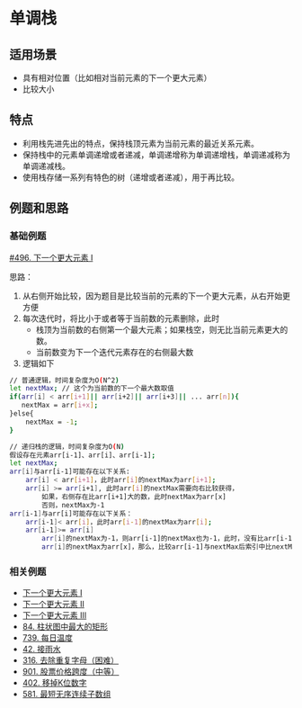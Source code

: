 # 单调栈

## 适用场景

- 具有相对位置（比如相对当前元素的下一个更大元素）
- 比较大小

## 特点

- 利用栈先进先出的特点，保持栈顶元素为当前元素的最近关系元素。
- 保持栈中的元素单调递增或者递减，单调递增称为单调递增栈，单调递减称为单调递减栈。
- 使用栈存储一系列有特色的树（递增或者递减），用于再比较。

## 例题和思路

### 基础例题

 [#496. 下一个更大元素 I](https://leetcode-cn.com/problems/next-greater-element-i/)

思路：

1. 从右侧开始比较，因为题目是比较当前的元素的下一个更大元素，从右开始更方便
2. 每次迭代时，将比小于或者等于当前数的元素删除，此时
   - 栈顶为当前数的右侧第一个最大元素；如果栈空，则无比当前元素更大的数。
   - 当前数变为下一个迭代元素存在的右侧最大数
3. 逻辑如下

```bash
// 普通逻辑，时间复杂度为O(N^2)
let nextMax; // 这个为当前数的下一个最大数取值
if(arr[i] < arr[i+1]|| arr[i+2]|| arr[i+3]|| ... arr[n]){
   nextMax = arr[i+x];
}else{
    nextMax = -1;
}

// 递归栈的逻辑，时间复杂度为O(N)
假设存在元素arr[i-1]、arr[i]、arr[i-1];
let nextMax;
arr[i]与arr[i-1]可能存在以下关系:
	arr[i] < arr[i+1]，此时arr[i]的nextMax为arr[i+1];
    arr[i] >= arr[i+1], 此时arr[i]的nextMax需要向右比较获得，
    	如果，右侧存在比arr[i+1]大的数，此时nextMax为arr[x]
    	否则，nextMax为-1
arr[i-1]与arr[i]可能存在以下关系：
	arr[i-1]< arr[i]，此时arr[i-1]的nextMax为arr[i];
	arr[i-1]>= arr[i]
		arr[i]的nextMax为-1，则arr[i-1]的nextMax也为-1，此时，没有比arr[i-1]更大的数（也就是空栈）
		arr[i]的nextMax为arr[x]，那么，比较arr[i-1]与nextMax后索引中比nextMax要大的数，即可得出结果（也就是递增栈）
```

### 相关例题

- [下一个更大元素 I](https://leetcode-cn.com/problems/next-greater-element-i) 
- [ 下一个更大元素 II](https://leetcode-cn.com/problems/next-greater-element-ii) 
- [ 下一个更大元素 III](https://leetcode-cn.com/problems/next-greater-element-iii) 
- [84. 柱状图中最大的矩形](https://leetcode-cn.com/problems/largest-rectangle-in-histogram/)
- [739. 每日温度](https://leetcode-cn.com/problems/daily-temperatures/)
- [42. 接雨水](https://leetcode-cn.com/problems/trapping-rain-water/) 
- [ 316. 去除重复字母（困难）](https://leetcode-cn.com/problems/remove-duplicate-letters/)
- [901. 股票价格跨度（中等）](https://leetcode-cn.com/problems/online-stock-span/)
- [ 402. 移掉K位数字](https://leetcode-cn.com/problems/remove-k-digits/)
- [581. 最短无序连续子数组](https://leetcode-cn.com/problems/shortest-unsorted-continuous-subarray/)


